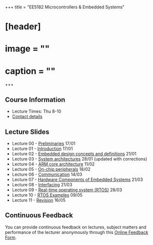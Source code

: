 +++
title = "EE5182 Microcontrollers & Embedded Systems"

# [header]
# image = ""
# caption = ""
+++

## Course Information
<!--The lecture and office hours are shown below:-->

- Lecture Times: Thu 8-10
- [Contact details](https://academic.nimal.info/#contact)

## Lecture Slides

<!-- Slides will be posted before the lecture. -->

- Lecture 00 - [Preliminaries](https://academic.nimal.info/files/EE5182_00_Preliminaries.pdf) 17/01
- Lecture 01 - [Introduction](https://academic.nimal.info/files/EE5182_01_Introduction.pdf) 17/01
- Lecture 02 - [Embedded design concepts and definitions](https://academic.nimal.info/files/EE5182_02_Embedded_design_concepts_and_definitions.pdf) 21/01
- Lecture 03 - [System architectures](https://academic.nimal.info/files/EE5182_03_System_architectures.pdf) 28/01 (updated with corrections)
- Lecture 04 - [ARM core architecture](https://academic.nimal.info/files/EE5182_04_ARM_core_architecture.pdf) 11/02
- Lecture 05 - [On-chip peripherals](https://academic.nimal.info/files/EE5182_05_On-chip_peripherals.pdf) 18/02
- Lecture 06 - [Communication](https://academic.nimal.info/files/EE5182_06_Communication.pdf) 14/03
- Lecture 07 - [Hardware Components of Embedded Systems](https://academic.nimal.info/files/EE5182_07_Components.pdf) 21/03
- Lecture 08 - [Interfacing](https://academic.nimal.info/files/EE5182_08_Interfacing.pdf) 21/03
- Lecture 09 - [Real-time operating system (RTOS)](https://academic.nimal.info/files/EE5182_09_RTOS.pdf) 28/03
- Lecture 10 - [RTOS Examples](https://academic.nimal.info/files/EE5182_10_RTOS_Examples.pdf) 09/05
- Lecture 11 - [Revision](https://academic.nimal.info/files/EE5182_11_Revision.pdf) 16/05

## Continuous Feedback
You can provide continuous feedback on lectures, subject matters and performance of the lecturer anonymously through this [Online Feedback Form](https://goo.gl/forms/uCZ3rkVeeFCG9wIo2).

